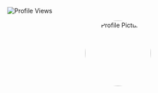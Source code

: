 
![Profile Views](https://komarev.com/ghpvc/?username=nixxcop&color=blue&style=flat)



<p align="center">
  <img src="https://github.com/nixxcop.png" width="150" height="150" style="border-radius: 50%;" alt="Profile Picture"/>
</p>






